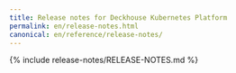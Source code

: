 ```yaml
---
title: Release notes for Deckhouse Kubernetes Platform
permalink: en/release-notes.html
canonical: en/reference/release-notes/
---
```


{% include release-notes/RELEASE-NOTES.md %}
